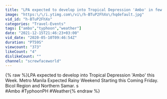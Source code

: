 ```yaml
---
title: "LPA expected to develop into Tropical Depression 'Ambo' in few days"
image: "https:\/\/i.ytimg.com\/vi\/h-BTuP2FhXo\/hqdefault.jpg"
vid_id: "h-BTuP2FhXo"
categories: "Travel-Events"
tags: ["ambo","typhoon","weather"]
date: "2021-12-15T21:46:23+03:00"
vid_date: "2020-05-10T09:46:54Z"
duration: "PT59S"
viewcount: "373"
likeCount: "4"
dislikeCount: ""
channel: "screwfaceworld"
---
```

{% raw %}LPA expected to develop into Tropical Depression 'Ambo' this Week. Metro Manila Expected Rainy Weekend Starting this Coming Friday. Bicol Region and Northern Samar. s<br />#Ambo #TyphoonPH #Weather{% endraw %}
